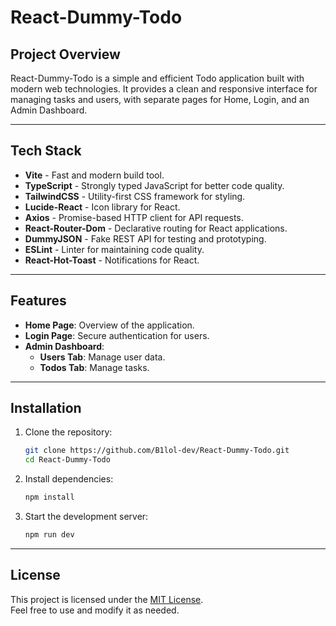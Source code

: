 # React-Dummy-Todo

## Project Overview

React-Dummy-Todo is a simple and efficient Todo application built with modern web technologies. It provides a clean and responsive interface for managing tasks and users, with separate pages for Home, Login, and an Admin Dashboard.

---

## Tech Stack

- **Vite** - Fast and modern build tool.
- **TypeScript** - Strongly typed JavaScript for better code quality.
- **TailwindCSS** - Utility-first CSS framework for styling.
- **Lucide-React** - Icon library for React.
- **Axios** - Promise-based HTTP client for API requests.
- **React-Router-Dom** - Declarative routing for React applications.
- **DummyJSON** - Fake REST API for testing and prototyping.
- **ESLint** - Linter for maintaining code quality.
- **React-Hot-Toast** - Notifications for React.

---

## Features

- **Home Page**: Overview of the application.
- **Login Page**: Secure authentication for users.
- **Admin Dashboard**:
  - **Users Tab**: Manage user data.
  - **Todos Tab**: Manage tasks.

---

## Installation

1. Clone the repository:

   ```bash
   git clone https://github.com/B1lol-dev/React-Dummy-Todo.git
   cd React-Dummy-Todo
   ```

2. Install dependencies:

   ```bash
   npm install
   ```

3. Start the development server:
   ```bash
   npm run dev
   ```

---

## License

This project is licensed under the [MIT License](LICENSE).  
Feel free to use and modify it as needed.
